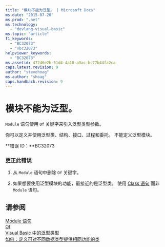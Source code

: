 ```yaml
---
title: "模块不能为泛型。 | Microsoft Docs"
ms.date: "2015-07-20"
ms.prod: ".net"
ms.technology: 
  - "devlang-visual-basic"
ms.topic: "article"
f1_keywords: 
  - "BC32073"
  - "vbc32073"
helpviewer_keywords: 
  - "BC32073"
ms.assetid: 47246e2b-51d4-4a10-a3ac-bc77b44fa2ca
caps.latest.revision: 9
author: "stevehoag"
ms.author: "shoag"
caps.handback.revision: 9
---
```

# 模块不能为泛型。
`Module` 语句使用 `Of` 关键字来引入泛型类型参数。  
  
 你可以定义并使用泛型类、结构、接口、过程和委托。 不能定义泛型模块。  
  
 **错误 ID：**BC32073  
  
### 更正此错误  
  
1.  从 `Module` 语句中删除 `Of` 关键字。  
  
2.  如果想要使用泛型模块的功能，最接近的是泛型类。 使用 [Class 语句](../../visual-basic/language-reference/statements/class-statement.md) 而非 `Module` 语句。  
  
## 请参阅  
 [Module 语句](../../visual-basic/language-reference/statements/module-statement.md)   
 [Of](../../visual-basic/language-reference/statements/of-clause.md)   
 [Visual Basic 中的泛型类型](../../visual-basic/programming-guide/language-features/data-types/generic-types.md)   
 [如何：定义可对不同数据类型提供相同功能的类](../../visual-basic/programming-guide/language-features/data-types/how-to-define-a-class-that-can-provide-identical-functionality.md)